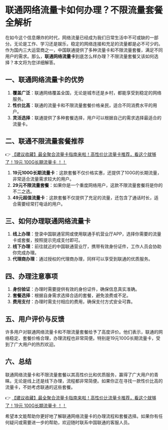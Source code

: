 # 联通网络流量卡如何办理？不限流量套餐全解析

在如今这个信息爆炸的时代，网络流量已经成为我们日常生活中不可或缺的一部分。无论是工作、学习还是娱乐，稳定的网络连接和充足的流量都是必不可少的。作为国内三大运营商之一，中国联通提供了多种流量卡和不限流量套餐，满足不同用户的需求。那么，**联通网络流量卡**到底怎么样办理？不限流量套餐又该如何选择？本文将为您详细解答。

## 一、联通网络流量卡的优势

1. **覆盖广泛**：联通网络覆盖全国，无论是城市还是乡村，都能享受到稳定的网络服务。
2. **性价比高**：联通的流量卡和不限流量套餐价格亲民，适合不同消费水平的用户。
3. **灵活选择**：联通提供了多种套餐选择，用户可以根据自己的需求选择最适合的流量卡。

## 二、联通不限流量套餐推荐

👉 [【建议收藏】最全聚合流量卡指南来啦！高性价比流量卡推荐，看这个就够了！19元 100G长期流量卡 ！！](https://bit.ly/Liuliangka)

1. **19元100G长期流量卡**：这款套餐不仅价格实惠，还提供了100G的长期流量，非常适合流量需求较大的用户。
2. **29元不限流量套餐**：如果你是一个重度网络用户，这款不限流量套餐将是你的不二之选。
3. **49元超值流量卡**：这款套餐不仅提供了充足的流量，还包含了通话时长，适合需要经常打电话的用户。

## 三、如何办理联通网络流量卡

1. **线上办理**：登录中国联通官网或使用联通手机营业厅APP，选择你需要的流量卡或套餐，按照提示完成支付即可。
2. **线下办理**：前往就近的中国联通营业厅，携带有效身份证件，工作人员会协助你完成办理。
3. **代理商办理**：通过授权的代理商办理，同样可以享受到联通的优质服务。

## 四、办理注意事项

1. **身份验证**：办理时需要提供有效的身份证件，确保信息真实准确。
2. **套餐选择**：根据自身需求选择合适的套餐，避免浪费或不足。
3. **费用支付**：办理时需支付相应的费用，确保支付方式安全可靠。

## 五、用户评价与反馈

许多用户对联通网络流量卡和不限流量套餐给予了高度评价。他们表示，联通的网络稳定、套餐价格合理，办理流程也非常简便。特别是19元100G长期流量卡，受到了广大用户的热烈欢迎。

## 六、总结

联通网络流量卡和不限流量套餐以其高性价比和优质服务，赢得了广大用户的青睐。无论是线上还是线下办理，流程都非常简便。如果你正在寻找一款性价比高的流量卡，不妨考虑联通的这些套餐。

👉 [【建议收藏】最全聚合流量卡指南来啦！高性价比流量卡推荐，看这个就够了！19元 100G长期流量卡 ！！](https://bit.ly/Liuliangka)

希望本文能帮助你更好地了解联通网络流量卡的办理流程和套餐选择。如果你有任何疑问或需要进一步的帮助，欢迎随时联系中国联通的客服人员。
